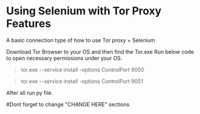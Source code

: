 # Using Selenium with Tor Proxy Features
A basic connection type of how to use Tor proxy + Selenium

Download Tor Browser to your OS and then find the Tor.exe
Run below code to open necessary permissions under your OS.

> tor.exe --service install -options ControlPort 9050

> tor.exe --service install -options ControlPort 9051

After all run py file.

#Dont forget to change "CHANGE HERE" sections
